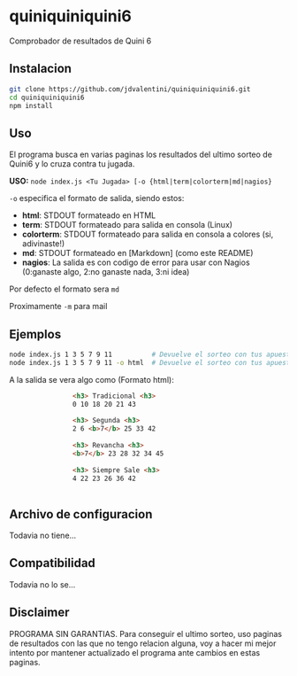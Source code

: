 # quiniquiniquini6
Comprobador de resultados de Quini 6

## Instalacion
```bash
git clone https://github.com/jdvalentini/quiniquiniquini6.git
cd quiniquiniquini6
npm install
```

## Uso
El programa busca en varias paginas los resultados del ultimo sorteo de Quini6 y lo cruza contra tu jugada.

**USO:** `node index.js <Tu Jugada> [-o {html|term|colorterm|md|nagios}`

`-o` especifica el formato de salida, siendo estos:
* **html**: STDOUT formateado en HTML
* **term**: STDOUT formateado para salida en consola (Linux)
* **colorterm**: STDOUT formateado para salida en consola a colores (si, adivinaste!)
* **md**: STDOUT formateado en [Markdown] (como este README)
* **nagios**: La salida es con codigo de error para usar con Nagios (0:ganaste algo, 2:no ganaste nada, 3:ni idea)

Por defecto el formato sera `md`

Proximamente `-m` para mail

## Ejemplos
```bash
node index.js 1 3 5 7 9 11          # Devuelve el sorteo con tus apuestas resaltadas
node index.js 1 3 5 7 9 11 -o html  # Devuelve el sorteo con tus apuestas resaltadas en formato HTML (Util para mail)
```

A la salida se vera algo como (Formato html):
```html
                <h3> Tradicional <h3>
                0 10 18 20 21 43
                
                <h3> Segunda <h3>
                2 6 <b>7</b> 25 33 42
                
                <h3> Revancha <h3>
                <b>7</b> 23 28 32 34 45
                
                <h3> Siempre Sale <h3>
                4 22 23 26 36 42
                
```

## Archivo de configuracion
Todavia no tiene...

## Compatibilidad
Todavia no lo se...

## Disclaimer
PROGRAMA SIN GARANTIAS. Para conseguir el ultimo sorteo, uso paginas de resultados con las que no tengo relacion alguna, voy a hacer mi mejor intento por mantener actualizado el programa ante cambios en estas paginas.


[1]: https://daringfireball.net/projects/markdown/syntax